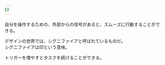 ```yaml
---
{}
---
```

  

自分を操作するための、外部からの信号があると、スムーズに行動することができる。

  

デザインの世界では、シグニファイアと呼ばれているものだ。  
シグニファイアは印という意味。  

  

トリガーを増やすとタスクを続けることができる。
